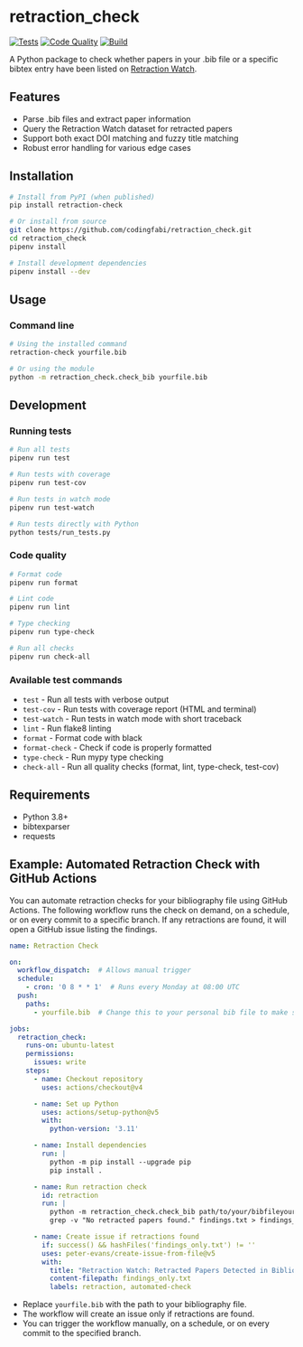 # retraction_check

[![Tests](https://github.com/codingfabi/retraction_check/workflows/Tests/badge.svg)](https://github.com/codingfabi/retraction_check/actions/workflows/test.yml)
[![Code Quality](https://github.com/codingfabi/retraction_check/workflows/Code%20Quality/badge.svg)](https://github.com/codingfabi/retraction_check/actions/workflows/code-quality.yml)
[![Build](https://github.com/codingfabi/retraction_check/workflows/Build%20and%20Package/badge.svg)](https://github.com/codingfabi/retraction_check/actions/workflows/build.yml)

A Python package to check whether papers in your .bib file or a specific bibtex entry have been listed on [Retraction Watch](https://retractionwatch.com/).

## Features
- Parse .bib files and extract paper information
- Query the Retraction Watch dataset for retracted papers
- Support both exact DOI matching and fuzzy title matching
- Robust error handling for various edge cases

## Installation

```bash
# Install from PyPI (when published)
pip install retraction-check

# Or install from source
git clone https://github.com/codingfabi/retraction_check.git
cd retraction_check
pipenv install

# Install development dependencies
pipenv install --dev
```

## Usage

### Command line
```bash
# Using the installed command
retraction-check yourfile.bib

# Or using the module
python -m retraction_check.check_bib yourfile.bib
```

## Development

### Running tests
```bash
# Run all tests
pipenv run test

# Run tests with coverage
pipenv run test-cov

# Run tests in watch mode
pipenv run test-watch

# Run tests directly with Python
python tests/run_tests.py
```

### Code quality
```bash
# Format code
pipenv run format

# Lint code
pipenv run lint

# Type checking
pipenv run type-check

# Run all checks
pipenv run check-all
```

### Available test commands
- `test` - Run all tests with verbose output
- `test-cov` - Run tests with coverage report (HTML and terminal)
- `test-watch` - Run tests in watch mode with short traceback
- `lint` - Run flake8 linting
- `format` - Format code with black
- `format-check` - Check if code is properly formatted
- `type-check` - Run mypy type checking
- `check-all` - Run all quality checks (format, lint, type-check, test-cov)

## Requirements
- Python 3.8+
- bibtexparser
- requests

## Example: Automated Retraction Check with GitHub Actions

You can automate retraction checks for your bibliography file using GitHub Actions. The following workflow runs the check on demand, on a schedule, or on every commit to a specific branch. If any retractions are found, it will open a GitHub issue listing the findings.

```yaml
name: Retraction Check

on:
  workflow_dispatch:  # Allows manual trigger
  schedule:
    - cron: '0 8 * * 1'  # Runs every Monday at 08:00 UTC
  push:
    paths:
      - yourfile.bib  # Change this to your personal bib file to make sure the workflow runs every time the bibfile changes

jobs:
  retraction_check:
    runs-on: ubuntu-latest
    permissions:
      issues: write
    steps:
      - name: Checkout repository
        uses: actions/checkout@v4

      - name: Set up Python
        uses: actions/setup-python@v5
        with:
          python-version: '3.11'

      - name: Install dependencies
        run: |
          python -m pip install --upgrade pip
          pip install .

      - name: Run retraction check
        id: retraction
        run: |
          python -m retraction_check.check_bib path/to/your/bibfileyourfile.bib > findings.txt
          grep -v "No retracted papers found." findings.txt > findings_only.txt || true

      - name: Create issue if retractions found
        if: success() && hashFiles('findings_only.txt') != ''
        uses: peter-evans/create-issue-from-file@v5
        with:
          title: "Retraction Watch: Retracted Papers Detected in Bibliography"
          content-filepath: findings_only.txt
          labels: retraction, automated-check
```

- Replace `yourfile.bib` with the path to your bibliography file.
- The workflow will create an issue only if retractions are found.
- You can trigger the workflow manually, on a schedule, or on every commit to the specified branch.

